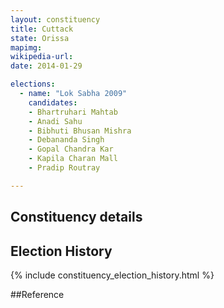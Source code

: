 ```yaml
---
layout: constituency
title: Cuttack
state: Orissa
mapimg: 
wikipedia-url: 
date: 2014-01-29

elections: 
  - name: "Lok Sabha 2009"
    candidates: 
    - Bhartruhari Mahtab 
    - Anadi Sahu 
    - Bibhuti Bhusan Mishra 
    - Debananda Singh 
    - Gopal Chandra Kar 
    - Kapila Charan Mall 
    - Pradip Routray 

---
```

## Constituency details


## Election History
{% include constituency_election_history.html %}

##Reference
